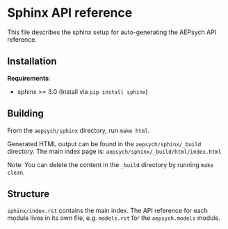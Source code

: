 # Sphinx API reference

This file describes the sphinx setup for auto-generating the AEPsych API reference.


## Installation

**Requirements**:
- sphinx >= 3.0  (Install via `pip install sphinx`)


## Building

From the `aepsych/sphinx` directory, run `make html`.

Generated HTML output can be found in the `aepsych/sphinx/_build` directory. The main index page is: `aepsych/sphinx/_build/html/index.html`

Note: You can delete the content in the `_build` directory by running `make clean`.


## Structure

`sphinx/index.rst` contains the main index. The API reference for each module lives in its own file, e.g. `models.rst` for the `aepsych.models` module.
